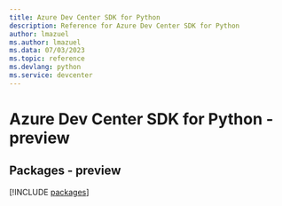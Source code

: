```yaml
---
title: Azure Dev Center SDK for Python
description: Reference for Azure Dev Center SDK for Python
author: lmazuel
ms.author: lmazuel
ms.data: 07/03/2023
ms.topic: reference
ms.devlang: python
ms.service: devcenter
---
```

# Azure Dev Center SDK for Python - preview
## Packages - preview
[!INCLUDE [packages](dev-center-index.md)]